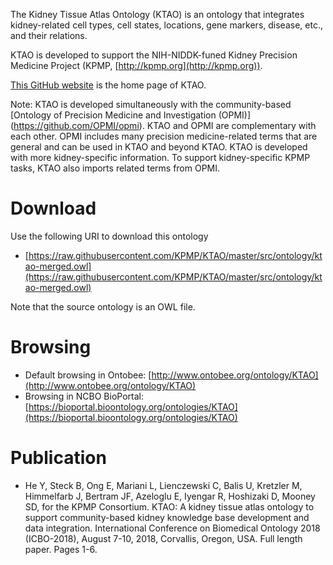
The Kidney Tissue Atlas Ontology (KTAO) is an ontology that integrates kidney-related cell types, cell states, locations, gene markers, disease, etc., and their relations. 

KTAO is developed to support the NIH-NIDDK-funed Kidney Precision Medicine Project (KPMP, [http://kpmp.org](http://kpmp.org)).

[This GitHub website](https://github.com/KPMP/KTAO) is the home page of KTAO.

Note: KTAO is developed simultaneously with the community-based [Ontology of Precision Medicine and Investigation (OPMI)] (https://github.com/OPMI/opmi). KTAO and OPMI are complementary with each other. OPMI includes many precision medicine-related terms that are general and can be used in KTAO and beyond KTAO. KTAO is developed with more kidney-specific information. To support kidney-specific KPMP tasks, KTAO also imports related terms from OPMI.  

# Download

Use the following URI to download this ontology

* [https://raw.githubusercontent.com/KPMP/KTAO/master/src/ontology/ktao-merged.owl](https://raw.githubusercontent.com/KPMP/KTAO/master/src/ontology/ktao-merged.owl)

Note that the source ontology is an OWL file.  

# Browsing

* Default browsing in Ontobee: [http://www.ontobee.org/ontology/KTAO](http://www.ontobee.org/ontology/KTAO)
* Browsing in NCBO BioPortal: [https://bioportal.bioontology.org/ontologies/KTAO](https://bioportal.bioontology.org/ontologies/KTAO)

# Publication

* He Y, Steck B, Ong E, Mariani L, Lienczewski C, Balis U, Kretzler M, Himmelfarb J, Bertram JF, Azeloglu E, Iyengar R, Hoshizaki D, Mooney SD, for the KPMP Consortium. KTAO: A kidney tissue atlas ontology to support community-based kidney knowledge base development and data integration. International Conference on Biomedical Ontology 2018 (ICBO-2018), August 7-10, 2018, Corvallis, Oregon, USA. Full length paper. Pages 1-6.
